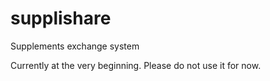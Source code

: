 # supplishare
Supplements exchange system

Currently at the very beginning. Please do not use it for now.
